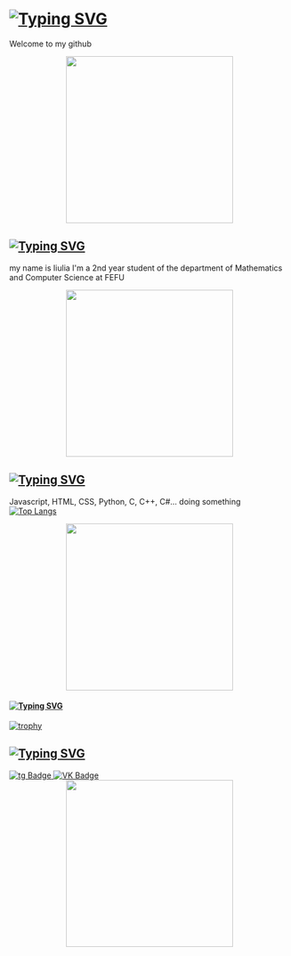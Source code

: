 # [![Typing SVG](https://readme-typing-svg.herokuapp.com?color=%2336BCF7&lines=Hello+world)](https://git.io/typing-svg)
Welcome to my github
<div id="header" align="center">
  <img src="https://media.giphy.com/media/DqPp7OUBeMekM/giphy.gif?cid=790b7611y7py2b1owc8x7tupha11111g6peg1nsd41vdtaoi&ep=v1_gifs_search&rid=giphy.gif&ct=g" width="300"/>
</div>

## [![Typing SVG](https://readme-typing-svg.herokuapp.com?color=%2336BCF7&lines=About+me)](https://git.io/typing-svg)
my name is Iiulia
I'm a 2nd year student of the department of Mathematics and Computer Science at FEFU
<div id="header" align="center">
  <img src="https://media.giphy.com/media/3o7TKuFYevgE2b6Mx2/giphy.gif?cid=790b7611y7py2b1owc8x7tupha11111g6peg1nsd41vdtaoi&ep=v1_gifs_search&rid=giphy.gif&ct=g" width="300"/>
</div>

## [![Typing SVG](https://readme-typing-svg.herokuapp.com?color=%2336BCF7&lines=Skills)](https://git.io/typing-svg)
Javascript, HTML, CSS, Python, C, C++, C#...
doing something
<br>[![Top Langs](https://github-readme-stats.vercel.app/api/top-langs/?username=blueberriesflower&layout=compact)](https://github.com/anuraghazra/github-readme-stats)
<div id="header" align="center">
  <img src="https://media.giphy.com/media/utLAblyJ8K2Dm/giphy.gif?cid=ecf05e474r3v4zefdj06cdyrpy3yf6xzevr17j8y01u8sha4&ep=v1_gifs_search&rid=giphy.gif&ct=g" width="300"/>
</div>

#### [![Typing SVG](https://readme-typing-svg.herokuapp.com?color=%2336BCF7&lines=Trophy)](https://git.io/typing-svg)
[![trophy](https://github-profile-trophy.vercel.app/?username=blueberriesflower)](https://github.com/ryo-ma/github-profile-trophy)

## [![Typing SVG](https://readme-typing-svg.herokuapp.com?color=%2336BCF7&lines=Links)](https://git.io/typing-svg)
<div id="badges">
  <a href="https://t.me/v0mitvasya">
    <img src="https://img.shields.io/badge/telegram-blue?style=for-the-badge&logo=telegram&logoColor=white" alt="tg Badge"/>
  </a>
  <a href="https://vk.com/myrtel">
    <img src="https://img.shields.io/badge/VK-blue?style=for-the-badge&logo=vk&logoColor=white" alt="VK Badge"/>
  </a>
</div>
<div id="header" align="center">
  <img src="https://media.giphy.com/media/v1.Y2lkPTc5MGI3NjExeTdweTJiMW93Yzh4N3R1cGhhMTExMTFnNnBlZzFuc2Q0MXZkdGFvaSZlcD12MV9naWZzX3NlYXJjaCZjdD1n/l41lVsYDBC0UVQJCE/giphy.gif" width="300"/>
</div>
